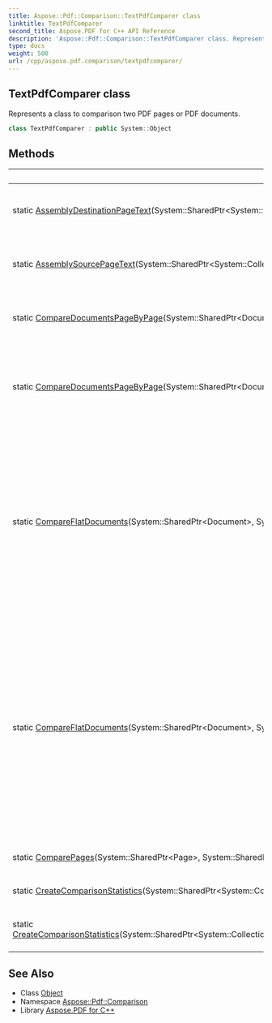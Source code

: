 ```yaml
---
title: Aspose::Pdf::Comparison::TextPdfComparer class
linktitle: TextPdfComparer
second_title: Aspose.PDF for C++ API Reference
description: 'Aspose::Pdf::Comparison::TextPdfComparer class. Represents a class to comparison two PDF pages or PDF documents in C++.'
type: docs
weight: 500
url: /cpp/aspose.pdf.comparison/textpdfcomparer/
---
```

## TextPdfComparer class


Represents a class to comparison two PDF pages or PDF documents.

```cpp
class TextPdfComparer : public System::Object
```

## Methods

| Method | Description |
| --- | --- |
| static [AssemblyDestinationPageText](./assemblydestinationpagetext/)(System::SharedPtr\<System::Collections::Generic::List\<System::SharedPtr\<Diff::DiffOperation\>\>\>) | Restores changed text from the list of changes. |
| static [AssemblySourcePageText](./assemblysourcepagetext/)(System::SharedPtr\<System::Collections::Generic::List\<System::SharedPtr\<Diff::DiffOperation\>\>\>) | Restores the original text from the list of changes. |
| static [CompareDocumentsPageByPage](./comparedocumentspagebypage/)(System::SharedPtr\<Document\>, System::SharedPtr\<Document\>, System::SharedPtr\<ComparisonOptions\>) | Compares two documents page by page. |
| static [CompareDocumentsPageByPage](./comparedocumentspagebypage/)(System::SharedPtr\<Document\>, System::SharedPtr\<Document\>, System::SharedPtr\<ComparisonOptions\>, System::String) | Compares two documents page by page. The result is saved in a PDF file. |
| static [CompareFlatDocuments](./compareflatdocuments/)(System::SharedPtr\<Document\>, System::SharedPtr\<Document\>, System::SharedPtr\<ComparisonOptions\>) | Compares two documents page by page. The documents are compared as a whole. Before comparing text, the texts of document pages are combined into one text. |
| static [CompareFlatDocuments](./compareflatdocuments/)(System::SharedPtr\<Document\>, System::SharedPtr\<Document\>, System::SharedPtr\<ComparisonOptions\>, System::String) | Compares two documents page by page. The result is saved in a PDF file. The documents are compared as a whole. Before comparing text, the texts of document pages are combined into one text. |
| static [ComparePages](./comparepages/)(System::SharedPtr\<Page\>, System::SharedPtr\<Page\>, System::SharedPtr\<ComparisonOptions\>) | Compares document pages. |
| static [CreateComparisonStatistics](./createcomparisonstatistics/)(System::SharedPtr\<System::Collections::Generic::List\<System::SharedPtr\<Diff::DiffOperation\>\>\>) | Gets comparison statistics. |
| static [CreateComparisonStatistics](./createcomparisonstatistics/)(System::SharedPtr\<System::Collections::Generic::List\<System::SharedPtr\<System::Collections::Generic::List\<System::SharedPtr\<Diff::DiffOperation\>\>\>\>\>) | Gets documents comparison statistics. |
## See Also

* Class [Object](../../system/object/)
* Namespace [Aspose::Pdf::Comparison](../)
* Library [Aspose.PDF for C++](../../)
